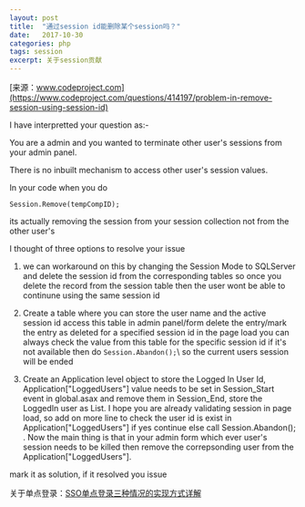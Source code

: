 ```yaml
---
layout: post
title:  "通过session id能删除某个session吗？"
date:   2017-10-30
categories: php
tags: session
excerpt: 关于session贡献
---
```



[来源：www.codeproject.com](https://www.codeproject.com/questions/414197/problem-in-remove-session-using-session-id)

I have interpretted your question as:- 

You are a admin and you wanted to terminate other user's sessions from your admin panel.

There is no inbuilt mechanism to access other user's session values.

In your code when you do

`Session.Remove(tempCompID);`

its actually removing the session from your session collection not from the other user's

I thought of three options to resolve your issue
  1. we can workaround on this by changing the Session Mode to SQLServer 
	and delete the session id from the corresponding tables
	so once you delete the record from the session table then the user wont be able to continune using the same session id

  2. Create a table where you can store the user name and the active session id
	access this table in admin panel/form
	delete the entry/mark the entry as deleted for a specified session id
	in the page load you can always check the value from this table for the specific session id if it's not available then do
	`Session.Abandon();`\\
	so the current users session will be ended

  3. Create an Application level object to store the Logged In User Id, Application["LoggedUsers"] value needs to be set in Session_Start event in global.asax and remove them in Session_End, store the LoggedIn user as List<sting>. I hope you are already validating session in page load, so add on more line to check the user id is exist in Application["LoggedUsers"] if yes continue else call Session.Abandon(); . Now the main thing is that in your admin form which ever user's session needs to be killed then remove the correpsonding user from the Application["LoggedUsers"].

mark it as solution, if it resolved you issue


关于单点登录：[SSO单点登录三种情况的实现方式详解](http://www.onmpw.com/tm/xwzj/network_145.html)